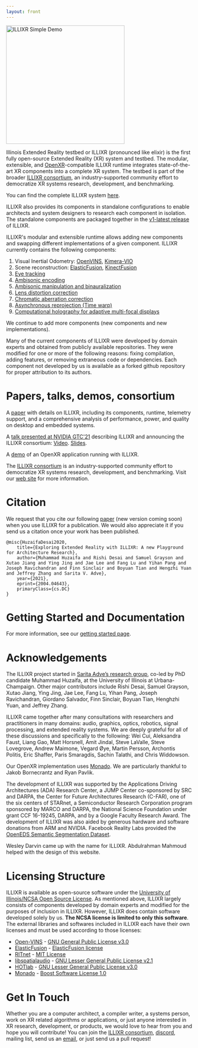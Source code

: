 ```yaml
---
layout: front
---
```


<a href="https://youtu.be/GVcCW8WgEDY"><img alt="ILLIXR Simple Demo" src="https://img.youtube.com/vi/GVcCW8WgEDY/0.jpg" style="width: 320px" class="center"></a>

Illinois Extended Reality testbed or ILLIXR (pronounced like elixir) is the first fully open-source Extended Reality (XR) system and testbed. The modular, extensible, and [OpenXR](https://www.khronos.org/openxr)-compatible ILLIXR runtime integrates state-of-the-art XR components into a complete XR system. The testbed is part of the broader [ILLIXR consortium](illixr.org), an industry-supported community effort to democratize XR systems research, development, and benchmarking.

You can find the complete ILLIXR system [here](https://github.com/ILLIXR/ILLIXR).

ILLIXR also provides its components in standalone configurations to enable architects and system designers to research each component in isolation. The standalone components are packaged together in the [v1-latest release](https://github.com/ILLIXR/ILLIXR/releases/tag/v1-latest) of ILLIXR. 

ILLIXR's modular and extensible runtime allows adding new components and swapping different implementations of a given component. ILLIXR currently contains the following components: 

1. Visual Inertial Odometry: [OpenVINS](https://github.com/ILLIXR/open_vins), [Kimera-VIO](https://github.com/ILLIXR/Kimera-VIO)
2. Scene reconstruction: [ElasticFusion](https://github.com/ILLIXR/ElasticFusion), [KinectFusion](https://github.com/ILLIXR/KinectFusionApp/tree/illixr-integration)
3. [Eye tracking](https://github.com/ILLIXR/RITnet)
4. [Ambisonic encoding](https://github.com/ILLIXR/audio_pipeline)
5. [Ambisonic manipulation and binauralization](https://github.com/ILLIXR/audio_pipeline)
6. [Lens distortion correction](https://github.com/ILLIXR/visual_postprocessing)
7. [Chromatic aberration correction](https://github.com/ILLIXR/visual_postprocessing)
8. [Asynchronous reprojection (Time warp)](https://github.com/ILLIXR/visual_postprocessing)
9. [Computational holography for adaptive multi-focal displays](https://github.com/ILLIXR/HOTlab)

We continue to add more components (new components and new implementations). 

Many of the current components of ILLIXR were developed by domain experts and obtained from publicly available repositories. They were modified for one or more of the following reasons: fixing compilation, adding features, or removing extraneous code or dependencies. Each component not developed by us is available as a forked github repository for proper attribution to its authors.

# Papers, talks, demos, consortium

A [paper](https://arxiv.org/abs/2004.04643) with details on ILLIXR, including its components, runtime, telemetry support, and a comprehensive analysis of performance, power, and quality on desktop and embedded systems.

A [talk presented at NVIDIA GTC'21](https://www.nvidia.com/en-us/gtc/catalog/?search.primarytopic=option_1564595704881&search.sessiontype=option_1614028602338&search.primaryindustrysegment=option_1563402697134&search=An%20Open-Source%20Testbed#/) describing ILLIXR and announcing the ILLIXR consortium: [Video](https://youtu.be/ZY98lWksnpM). [Slides](https://ws.engr.illinois.edu/sitemanager/getfile.asp?id=2971). 

A [demo](https://youtu.be/GVcCW8WgEDY) of an OpenXR application running with ILLIXR.

The [ILLIXR consortium](illixr.org) is an industry-supported community effort to democratize XR systems research, development, and benchmarking. Visit our [web site](illixr.org) for more information.

# Citation

We request that you cite our following [paper](https://arxiv.org/abs/2004.04643) (new version coming soon) when you use ILLIXR for a publication. We would also appreciate it if you send us a citation once your work has been published.

```
@misc{HuzaifaDesai2020,
    title={Exploring Extended Reality with ILLIXR: A new Playground for Architecture Research},
    author={Muhammad Huzaifa and Rishi Desai and Samuel Grayson and Xutao Jiang and Ying Jing and Jae Lee and Fang Lu and Yihan Pang and Joseph Ravichandran and Finn Sinclair and Boyuan Tian and Hengzhi Yuan and Jeffrey Zhang and Sarita V. Adve},
    year={2021},
    eprint={2004.04643},
    primaryClass={cs.DC}
}
```

# Getting Started and Documentation

For more information, see our [getting started page](https://illixr.github.io/ILLIXR/getting_started/).

# Acknowledgements

The ILLIXR project started in [Sarita Adve’s research group](http://rsim.cs.illinois.edu/), co-led by PhD candidate Muhammad Huzaifa, at the University of Illinois at Urbana-Champaign. Other major contributors include Rishi Desai, Samuel Grayson, Xutao Jiang, Ying Jing, Jae Lee, Fang Lu, Yihan Pang, Joseph Ravichandran, Giordano Salvador, Finn Sinclair, Boyuan Tian, Henghzhi Yuan, and Jeffrey Zhang.

ILLIXR came together after many consultations with researchers and practitioners in many domains: audio, graphics, optics, robotics, signal processing, and extended reality systems. We are deeply grateful for all of these discussions and specifically to the following: Wei Cui, Aleksandra Faust, Liang Gao, Matt Horsnell, Amit Jindal, Steve LaValle, Steve Lovegrove, Andrew Maimone, Vegard &#216;ye, Martin Persson, Archontis Politis, Eric Shaffer, Paris Smaragdis, Sachin Talathi, and Chris Widdowson.

Our OpenXR implementation uses [Monado](https://monado.dev). We are particularly thankful to Jakob Bornecrantz and Ryan Pavlik.

The development of ILLIXR was supported by the Applications Driving Architectures (ADA) Research Center, a JUMP Center co-sponsored by SRC and DARPA, the Center for Future Architectures Research (C-FAR), one of the six centers of STARnet, a Semiconductor Research Corporation program sponsored by MARCO and DARPA, the National Science Foundation under grant CCF 16-19245, DARPA, and by a Google Faculty Research Award. The development of ILLIXR was also aided by generous hardware and software donations from ARM and NVIDIA. Facebook Reality Labs provided the [OpenEDS Semantic Segmentation Dataset](https://research.fb.com/programs/openeds-challenge/).

Wesley Darvin came up with the name for ILLIXR. Abdulrahman Mahmoud helped with the design of this website.

# Licensing Structure

ILLIXR is available as open-source software under the [University of Illinois/NCSA Open Source License](https://github.com/ILLIXR/illixr.github.io/blob/master/LICENSE). As mentioned above, ILLIXR largely consists of components developed by domain experts and modified for the purposes of inclusion in ILLIXR. However, ILLIXR does contain software developed solely by us. **The NCSA license is limited to only this software**. The external libraries and softwares included in ILLIXR each have their own licenses and must be used according to those licenses:

- [Open-VINS](https://github.com/rpng/open_vins) - [GNU General Public License v3.0](https://www.gnu.org/licenses/gpl-3.0.html)
- [ElasticFusion](https://github.com/mp3guy/ElasticFusion) - [ElasticFusion license](https://github.com/mp3guy/ElasticFusion/blob/master/LICENSE.txt)
- [RITnet](https://github.com/ILLIXR/RITnet) - [MIT License](https://github.com/AayushKrChaudhary/RITnet/blob/master/License.md)
- [libspatialaudio](https://github.com/videolabs/libspatialaudio) - [GNU Lesser General Public License v2.1](https://www.gnu.org/licenses/old-licenses/lgpl-2.1.html)
- [HOTlab](https://github.com/MartinPersson/HOTlab) - [GNU Lesser General Public License v3.0](https://www.gnu.org/licenses/lgpl-3.0.html)
- [Monado](https://gitlab.freedesktop.org/monado/monado) - [Boost Software License 1.0](https://choosealicense.com/licenses/bsl-1.0)

# Get In Touch

Whether you are a computer architect, a compiler writer, a systems person, work on XR related algorithms or applications, or just anyone interested in XR research, development, or products, we would love to hear from you and hope you will contribute! You can join the [ILLIXR consortium](illixr.org), [discord](https://discord.gg/upkvy7x3W4), mailing list, send us an [email](mailto:illixr@cs.illinois.edu), or just send us a pull request!
